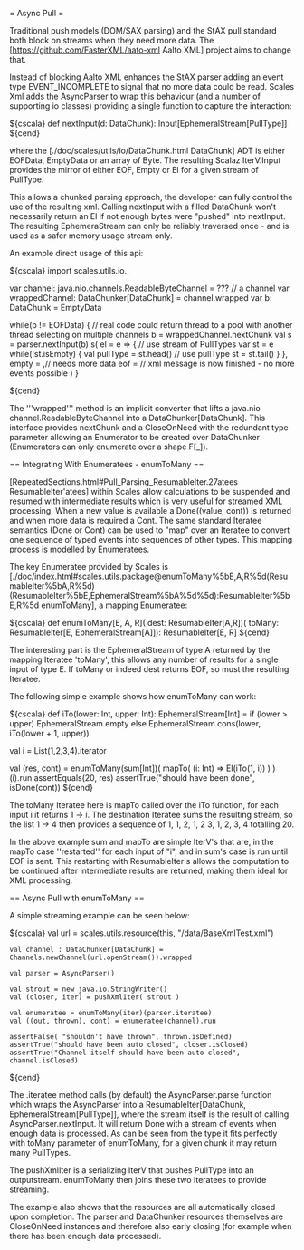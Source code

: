 = Async Pull =

Traditional push models (DOM/SAX parsing) and the StAX pull standard both block on streams when they need more data.  The [https://github.com/FasterXML/aato-xml Aalto XML] project aims to change that.

Instead of blocking Aalto XML enhances the StAX parser adding an event type EVENT_INCOMPLETE to signal that no more data could be read.  Scales Xml adds the AsyncParser to wrap this behaviour (and a number of supporting io classes) providing a single function to capture the interaction:

${cscala}
  def nextInput(d: DataChunk): Input[EphemeralStream[PullType]]
${cend}

where the [./doc/scales/utils/io/DataChunk.html DataChunk] ADT is either EOFData, EmptyData or an array of Byte.  The resulting Scalaz IterV.Input provides the mirror of either EOF, Empty or El for a given stream of PullType.

This allows a chunked parsing approach, the developer can fully control the use of the resulting xml.  Calling nextInput with a filled DataChunk won't necessarily return an El if not enough bytes were "pushed" into nextInput.  The resulting EphemeraStream can only be reliably traversed once - and is used as a safer memory usage stream only.

An example direct usage of this api:

${cscala}
  import scales.utils.io._
  
  var channel: java.nio.channels.ReadableByteChannel = ??? // a channel 
  var wrappedChannel: DataChunker[DataChunk] = channel.wrapped
  var b: DataChunk = EmptyData

  while(b != EOFData) { // real code could return thread to a pool with another thread selecting on multiple channels
    b = wrappedChannel.nextChunk
    val s = parser.nextInput(b)
    s(
      el = e => { // use stream of PullTypes
	var st = e
	while(!st.isEmpty) {
	  val pullType = st.head()
	  // use pullType
	  st = st.tail()
	}
      },
      empty = ,// needs more data
      eof = // xml message is now finished - no more events possible
    )
  }

${cend}

The '''wrapped''' method is an implicit converter that lifts a java.nio channel.ReadableByteChannel into a <nowiki>DataChunker[DataChunk]</nowiki>.  This interface provides nextChunk and a CloseOnNeed with the redundant type parameter allowing an Enumerator to be created over DataChunker (Enumerators can only enumerate over a shape <nowiki>F[_]</nowiki>).

== Integrating With Enumeratees - enumToMany ==

[RepeatedSections.html#Pull_Parsing_ResumableIter.27atees ResumableIter'atees] within Scales allow calculations to be suspended and resumed with intermediate results which is very useful for streamed XML processing.  When a new value is available a Done((value, cont)) is returned and when more data is required a Cont.  The same standard Iteratee semantics (Done or Cont) can be used to "map" over an Iteratee to convert one sequence of typed events into sequences of other types.  This mapping process is modelled by Enumeratees.

The key Enumeratee provided by Scales is [./doc/index.html#scales.utils.package@enumToMany%5bE,A,R%5d(ResumableIter%5bA,R%5d)(ResumableIter%5bE,EphemeralStream%5bA%5d%5d):ResumableIter%5bE,R%5d enumToMany], a mapping Enumeratee:

${cscala}
  def enumToMany[E, A, R]( dest: ResumableIter[A,R])( 
    toMany: ResumableIter[E, EphemeralStream[A]]): ResumableIter[E, R]
${cend}

The interesting part is the EphemeralStream of type A returned by the mapping Iteratee 'toMany', this allows any number of results for a single input of type E.  If toMany or indeed dest returns EOF, so must the resulting Iteratee.

The following simple example shows how enumToMany can work:

${cscala}
  def iTo(lower: Int, upper: Int): EphemeralStream[Int] =
    if (lower > upper) EphemeralStream.empty else EphemeralStream.cons(lower, iTo(lower + 1, upper))

  val i = List(1,2,3,4).iterator

  val (res, cont) = enumToMany(sum[Int])( mapTo( (i: Int) => El(iTo(1, i)) ) )(i).run
  assertEquals(20, res)
  assertTrue("should have been done", isDone(cont))
${cend}

The toMany Iteratee here is mapTo called over the iTo function, for each input i it returns 1 -> i.  The destination Iteratee sums the resulting stream, so the list 1 -> 4 then provides a sequence of 1, 1, 2, 1, 2 3, 1, 2, 3, 4 totalling 20.

In the above example sum and mapTo are simple IterV's that are, in the mapTo case ''restarted'' for each input of "i", and in sum's case is run until EOF is sent.  This restarting with ResumableIter's allows the computation to be continued after intermediate results are returned, making them ideal for XML processing.

== Async Pull with enumToMany ==

A simple streaming example can be seen below:

${cscala}
    val url = scales.utils.resource(this, "/data/BaseXmlTest.xml")

    val channel : DataChunker[DataChunk] = Channels.newChannel(url.openStream()).wrapped

    val parser = AsyncParser()

    val strout = new java.io.StringWriter()
    val (closer, iter) = pushXmlIter( strout )

    val enumeratee = enumToMany(iter)(parser.iteratee)
    val ((out, thrown), cont) = enumeratee(channel).run

    assertFalse( "shouldn't have thrown", thrown.isDefined)
    assertTrue("should have been auto closed", closer.isClosed)
    assertTrue("Channel itself should have been auto closed", channel.isClosed)
${cend}

The .iteratee method calls (by default) the AsyncParser.parse function which wraps the AsyncParser into a <nowiki>ResumableIter[DataChunk, EphemeralStream[PullType]]</nowiki>, where the stream itself is the result of calling AsyncParser.nextInput.  It will return Done with a stream of events when enough data is processed.  As can be seen from the type it fits perfectly with toMany parameter of enumToMany, for a given chunk it may return many PullTypes.

The pushXmlIter is a serializing IterV that pushes PullType into an outputstream.  enumToMany then joins these two Iteratees to provide streaming.

The example also shows that the resources are all automatically closed upon completion.  The parser and DataChunker resources themselves are CloseOnNeed instances and therefore also early closing (for example when there has been enough data processed).